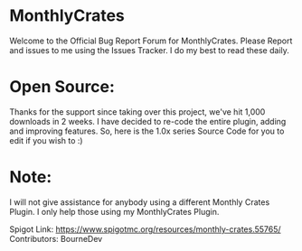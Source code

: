 # MonthlyCrates

Welcome to the Official Bug Report Forum for MonthlyCrates. Please Report and issues to me using the Issues Tracker. I do my best to read these daily.

# Open Source:
Thanks for the support since taking over this project, we've hit 1,000 downloads in 2 weeks. I have decided to re-code the entire plugin, adding and improving features. So, here is the 1.0x series Source Code for you to edit if you wish to :)


# Note:
I will not give assistance for anybody using a different Monthly Crates Plugin. I only help those using my MonthlyCrates Plugin.

Spigot Link: https://www.spigotmc.org/resources/monthly-crates.55765/
Contributors: BourneDev
